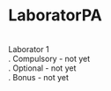 # LaboratorPA
<br>
Laborator 1
<br>
.  Compulsory - not yet
<br>
.  Optional - not yet
<br>
.  Bonus - not yet
  
